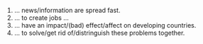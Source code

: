 1. ... news/information are spread fast.
2. ... to create jobs ...
3. ... have an impact/(bad) effect/affect on developing countries.
4. ... to solve/get rid of/distringuish these problems together.
